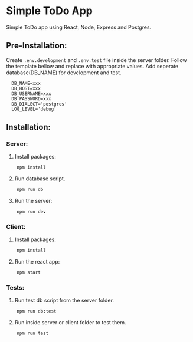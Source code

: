 # Simple ToDo App
Simple ToDo app using React, Node, Express and Postgres.

## Pre-Installation:
Create ```.env.development``` and ```.env.test``` file inside the server folder. Follow the template bellow and replace with appropriate values.
Add seperate database(DB_NAME) for development and test.
  ```
    DB_NAME=xxx
    DB_HOST=xxx
    DB_USERNAME=xxx
    DB_PASSWORD=xxx
    DB_DIALECT='postgres'
    LOG_LEVEL='debug'
  ```

## Installation:
### Server:

1. Install packages:
```cmd
    npm install
```
2. Run database script.
```cmd
    npm run db
```
3. Run the server:
```cmd
    npm run dev
```

### Client:

1. Install packages:
```cmd 
    npm install
```
2. Run the react app:
```cmd 
    npm start
```

### Tests:
1. Run test db script from the server folder.
```cmd 
    npm run db:test
```
2. Run inside server or client folder to test them.
```cmd 
    npm run test
```

